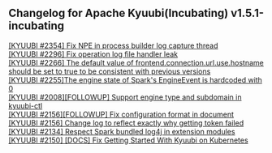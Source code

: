 ## Changelog for Apache Kyuubi(Incubating) v1.5.1-incubating

[[KYUUBI #2354] Fix NPE in process builder log capture thread](https://github.com/apache/incubator-kyuubi/commit/5e76334e)  
[[KYUUBI #2296] Fix operation log file handler leak](https://github.com/apache/incubator-kyuubi/commit/809ea2a6)  
[[KYUUBI #2266] The default value of frontend.connection.url.use.hostname should be set to true to be consistent with previous versions](https://github.com/apache/incubator-kyuubi/commit/d3e25f08)  
[[KYUUBI #2255]The engine state of Spark's EngineEvent is hardcoded with 0](https://github.com/apache/incubator-kyuubi/commit/2af8bbb4)  
[[KYUUBI #2008][FOLLOWUP] Support engine type and subdomain in kyuubi-ctl](https://github.com/apache/incubator-kyuubi/commit/d1a2dda0)  
[[KYUUBI #2156][FOLLOWUP] Fix configuration format in document](https://github.com/apache/incubator-kyuubi/commit/5225b540)  
[[KYUUBI #2156] Change log to reflect exactly why getting token failed](https://github.com/apache/incubator-kyuubi/commit/21ca7540)  
[[KYUUBI #2134] Respect Spark bundled log4j in extension modules](https://github.com/apache/incubator-kyuubi/commit/30dc84b5)  
[[KYUUBI #2150] [DOCS] Fix Getting Started With Kyuubi on Kubernetes](https://github.com/apache/incubator-kyuubi/commit/e232a83a)  
